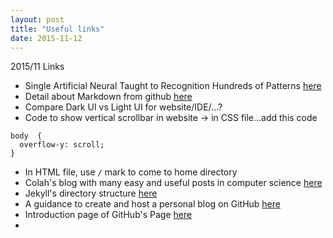 ```yaml
---
layout: post
title: "Useful links"
date: 2015-11-12
---
```

2015/11 Links

* Single Artificial Neural Taught to Recognition Hundreds of Patterns [here](http://www.technologyreview.com/view/543486/single-artificial-neuron-taught-to-recognize-hundreds-of-patterns/)
* Detail about Markdown from github [here](https://guides.github.com/features/mastering-markdown/)
* Compare Dark UI vs Light UI for website/IDE/...?
* Code to show vertical scrollbar in website -> in CSS file...add this code
```
body  {
  overflow-y: scroll;
}
```
* In HTML file, use `/` mark to come to home directory
* Colah's blog with many easy and useful posts in computer science [here](http://colah.github.io/)
* Jekyll's directory structure [here](http://jekyllrb.com/docs/structure/)
* A guidance to create and host a personal blog on GitHub [here](http://jmcglone.com/guides/github-pages/)
* Introduction page of GitHub's Page [here](https://pages.github.com/)
* 
